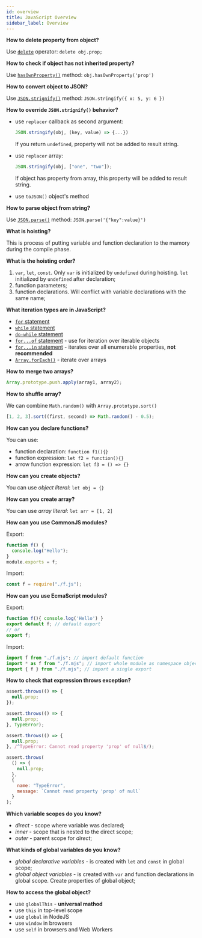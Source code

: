 ```yaml
---
id: overview
title: JavaScript Overview
sidebar_label: Overview
---
```


**How to delete property from object?**

Use [`delete`](https://developer.mozilla.org/en-US/docs/Web/JavaScript/Reference/Operators/delete) operator: `delete obj.prop;`

**How to check if object has not inherited property?**

Use [`hasOwnProperty()`](https://developer.mozilla.org/en-US/docs/Web/JavaScript/Reference/Global_Objects/Object/hasOwnProperty) method: `obj.hasOwnProperty('prop')`

**How to convert object to JSON?**

Use [`JSON.strignify()`](https://developer.mozilla.org/en-US/docs/Web/JavaScript/Reference/Global_Objects/JSON/stringify) method: `JSON.stringify({ x: 5, y: 6 })`

**How to override `JSON.strignify()` behavior?**

- use `replacer` callback as second argument:

  ```javascript
  JSON.stringify(obj, (key, value) => {...})
  ```

  If you return `undefined`, property will not be added to result string.

- use `replacer` array:

  ```javascript
  JSON.stringify(obj, ["one", "two"]);
  ```

  If object has property from array, this property will be added to result string.

- use `toJSON()` object's method

**How to parse object from string?**

Use [`JSON.parse()`](https://developer.mozilla.org/en-US/docs/Web/JavaScript/Reference/Global_Objects/JSON/parse) method: `JSON.parse('{"key":value}')`

**What is hoisting?**

This is process of putting variable and function declaration to the mamory during the compile phase.

**What is the hoisting order?**

1. `var`, `let`, `const`. Only `var` is initialized by `undefined` during hoisting. `let` initialized by `undefined` after declaration;
2. function parameters;
3. function declarations. Will conflict with variable declarations with the same name;

**What iteration types are in JavaScript?**

- [`for` statement](https://developer.mozilla.org/en-US/docs/Web/JavaScript/Reference/Statements/for)
- [`while` statement](https://developer.mozilla.org/en-US/docs/Web/JavaScript/Reference/statements/while)
- [`do-while` statement](https://developer.mozilla.org/en-US/docs/Web/JavaScript/Reference/statements/do...while)
- [`for...of` statement](https://developer.mozilla.org/en-US/docs/Web/JavaScript/Reference/Statements/for...of) - use for iteration over iterable objects
- [`for...in` statement](https://developer.mozilla.org/en-US/docs/Web/JavaScript/Reference/Statements/for...in) - iterates over all enumerable properties, **not recommended**
- [`Array.forEach()`](https://developer.mozilla.org/en-US/docs/Web/JavaScript/Reference/Global_Objects/Array/forEach) - iterate over arrays

**How to merge two arrays?**

```javascript
Array.prototype.push.apply(array1, array2);
```

**How to shuffle array?**

We can combine `Math.random()` with `Array.prototype.sort()`

```javascript
[1, 2, 3].sort((first, second) => Math.random() - 0.5);
```

**How can you declare functions?**

You can use:

- function declaration: `function f1(){}`
- function expression: `let f2 = function(){}`
- arrow function expression: `let f3 = () => {}`

**How can you create objects?**

You can use _object literal_: `let obj = {}`

**How can you create array?**

You can use _array literal_: `let arr = [1, 2]`

**How can you use CommonJS modules?**

Export:

```javascript
function f() {
  console.log("Hello");
}
module.exports = f;
```

Import:

```javascript
const f = require("./f.js");
```

**How can you use EcmaScript modules?**

Export:

```javascript
function f(){ console.log('Hello') }
export default f; // default export
// or
export f;
```

Import:

```javascript
import f from "./f.mjs"; // import default function
import * as f from "./f.mjs"; // import whole module as namespace object
import { f } from "./f.mjs"; // import a single export
```

**How to check that expression throws exception?**

```javascript
assert.throws(() => {
  null.prop;
});
```

```javascript
assert.throws(() => {
  null.prop;
}, TypeError);
```

```javascript
assert.throws(() => {
  null.prop;
}, /^TypeError: Cannot read property 'prop' of null$/);
```

```javascript
assert.throws(
  () => {
    null.prop;
  },
  {
    name: "TypeError",
    message: `Cannot read property 'prop' of null`
  }
);
```

**Which variable scopes do you know?**

- _direct_ - scope where variable was declared;
- _inner_ - scope that is nested to the direct scope;
- _outer_ - parent scope for _direct_;

**What kinds of global variables do you know?**

- _global declarative variables_ - is created with `let` and `const` in global scope;
- _global object variables_ - is created with `var` and function declarations in global scope. Create properties of global object;

**How to access the global object?**

- use `globalThis` - **universal mathod**
- use `this` in top-level scope
- use `global` in NodeJS
- use `window` in browsers
- use `self` in browsers and Web Workers
